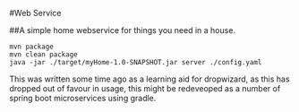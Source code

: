 #Web Service

##A simple home webservice for things you need in a house.


    mvn package
    mvn clean package
    java -jar ./target/myHome-1.0-SNAPSHOT.jar server ./config.yaml

This was written some time ago as a learning aid for dropwizard, as this has dropped out of favour in usage, this might be redeveoped as a number of spring boot microservices using gradle.
